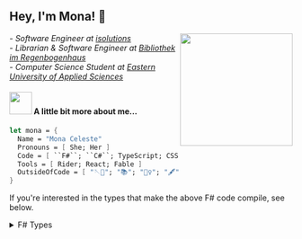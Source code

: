 <h2> Hey, I'm Mona! 🌺 </h2>
<img align='right' src="https://media3.giphy.com/media/Z9WRoncIw8RYBLJ0FB/giphy.gif?cid=ecf05e47k92frft9hvl705cplk154nfh8n44p8go9fv7uvhc&rid=giphy.gif&ct=s" width="200">
<p><em>
    - Software Engineer at <a href="https://www.isolutions.ch/">isolutions</a> <br>
    - Librarian & Software Engineer at <a href="https://www.haz.ch/bibliothek/">Bibliothek im Regenbogenhaus</a> <br>
    - Computer Science Student at <a href="https://www.ost.ch">Eastern University of Applied Sciences</a>
</em></p>


#### <img src="https://media.giphy.com/media/VgCDAzcKvsR6OM0uWg/giphy.gif" width="40"> A little bit more about me...  

```fsharp
let mona = {
  Name = "Mona Celeste"
  Pronouns = [ She; Her ]
  Code = [ ``F#``; ``C#``; TypeScript; CSS; LaTeX ]
  Tools = [ Rider; React; Fable ]
  OutsideOfCode = [ "🪡🧵"; "📚"; "🧙‍♀️"; "🖋️"; "👩‍🍳"; "🏊‍♀️"; "🚴‍♀️"; "⛰️"  ]
}
```


If you're interested in the types that make the above F# code compile, see below.
        
<details>
<summary>F# Types</summary>

```fsharp
type Pronoun = She | Her | He | Him | They | Them

type Language = ``F#`` | ``C#`` | TypeScript | CSS | LaTeX

type Tool = Rider | React | Fable

type Person = {
  Name: string
  Pronouns: Pronoun list
  Code: Language list
  Tools: Tool list
  OutsideOfCode: string list
}
```

</details>
